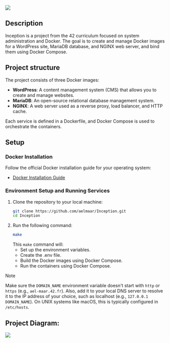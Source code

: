 <img src="https://github.com/aelmaar/GIFS/blob/master/Inception.png"/> <br />
## Description 
Inception is a project from the 42 curriculum focused on system administration and Docker. 
The goal is to create and manage Docker images for a WordPress site, MariaDB database, and NGINX web server, and bind them using Docker Compose.

## Project structure
The project consists of three Docker images:
- **WordPress**: A content management system (CMS) that allows you to create and manage websites.
- **MariaDB**: An open-source relational database management system.
- **NGINX**: A web server used as a reverse proxy, load balancer, and HTTP cache.

Each service is defined in a Dockerfile, and Docker Compose is used to orchestrate the containers.

## Setup

### Docker Installation
Follow the official Docker installation guide for your operating system:

- [Docker Installation Guide](https://docs.docker.com/engine/install/)

### Environment Setup and Running Services
1. Clone the repository to your local machine:
    ```sh
    git clone https://github.com/aelmaar/Inception.git
    cd Inception
    ```
2. Run the following command:
    ```sh
    make
    ```
    This `make` command will:
    - Set up the environment variables.
    - Create the .env file.
    - Build the Docker images using Docker Compose.
    - Run the containers using Docker Compose.

> [!NOTE]
> Make sure the `DOMAIN_NAME` environment variable doesn't start with `http` or `https` (e.g., `ael-maar.42.fr`). Also, add it to your local DNS server to resolve it to the IP address of your choice, such as localhost (e.g., `127.0.0.1 DOMAIN_NAME`). On UNIX systems like macOS, this is typically configured in `/etc/hosts`.

## Project Diagram:
<img src="https://github.com/aelmaar/GIFS/blob/master/Screenshot%202024-06-12%20at%2000.59.31.png" /> <be />
